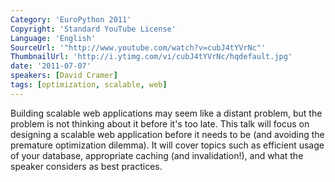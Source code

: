 ```yaml
---
Category: 'EuroPython 2011'
Copyright: 'Standard YouTube License'
Language: 'English'
SourceUrl: '"http://www.youtube.com/watch?v=cubJ4tYVrNc"'
ThumbnailUrl: 'http://i.ytimg.com/vi/cubJ4tYVrNc/hqdefault.jpg'
date: '2011-07-07'
speakers: [David Cramer]
tags: [optimization, scalable, web]
---
```

Building scalable web applications may seem like a distant problem, but the
problem is not thinking about it before it's too late. This talk will focus on
designing a scalable web application before it needs to be (and avoiding the
premature optimization dilemma). It will cover topics such as efficient usage
of your database, appropriate caching (and invalidation!), and what the
speaker considers as best practices.

